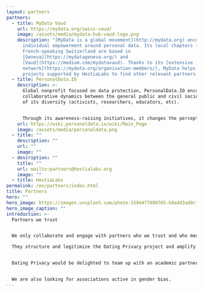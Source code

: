 ```yaml
---
layout: partners
partners:
  - title: MyData Vaud
    url: https://mydata.org/swiss-vaud/
    image: /assets/media/mydata-hub-vaud-logo.png
    description: "[MyData is a global movement](http://mydata.org) encouraging
      individual empowerment around personal data. Its local chapters in
      French-speaking Switzerland are based in
      [Geneva](https://mydatageneva.org/) and
      [Vaud](https://medium.com/mydatavaud). Thanks to its [extensive
      network](https://mydata.org/organisation-members/), MyData helps the
      projects supported by HestiaLabs to find other relevant partners."
  - title: PersonalData.IO
    description: >-
      Global nonprofit focused on data protection, PersonalData.IO encourages
      collaborative dynamics between the general public and civil society in all
      of its diversity (activists, researchers, educators, etc).


      Through its awareness-raising initiatives, it changes the perception of people outside our [data collectives](https://hestialabs.org/en/projects/) about the issues we address, and how they want to situate themselves as actors of change.
    url: https://wiki.personaldata.io/wiki/Main_Page
    image: /assets/media/personaldata.png
  - title: ""
    description: ""
    url: ""
    image: ""
  - description: ""
    title: ""
    url: mailto:partners@hestialabs.org
    image: ""
  - title: HestiaLabs
permalink: /en/partners/index.html
title: Partners
hero: ""
hero_image: https://images.unsplash.com/photo-1594477898765-b9ad43ad9cfc?ixid=MnwxMjA3fDB8MHxwaG90by1wYWdlfHx8fGVufDB8fHx8&ixlib=rb-1.2.1&auto=format&fit=crop&w=751&q=80
hero_image_caption: ""
introduction: >-
  Partners we trust


  We only collaborate and engage with partners who we trust and who meet our [ethical chart](https://dating-privacy.hestialabs.org/en/ethics/).

  They structure and legitimize the Dating Privacy project and amplify its results to establish it in the long term.


  Dating Privacy would be delighted to team up with an academic partner or partners. Their expertise and legitimacy on these topics would enhance the value of this knowledge and give it the scientific resonance it deserves.


  We are also looking for associations active in gender bias.
---
```

